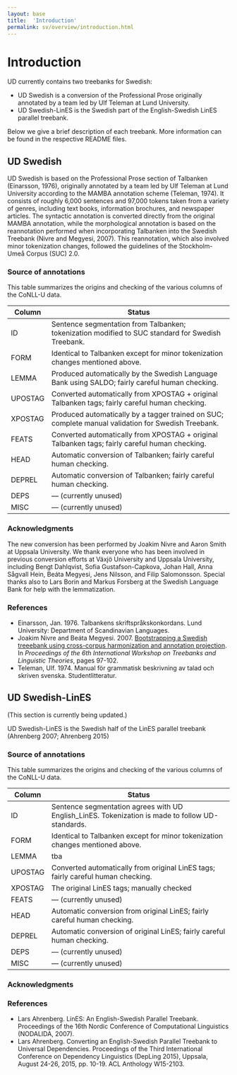 ```yaml
---
layout: base
title:  'Introduction'
permalink: sv/overview/introduction.html
---
```


# Introduction

UD currently contains two treebanks for Swedish:

* UD Swedish is a conversion of the Professional Prose originally annotated by a team led by Ulf Teleman at Lund University.
* UD Swedish-LinES is the Swedish part of the English-Swedish LinES parallel treebank.

Below we give a brief description of each treebank. More information can be found in the respective README files.

## UD Swedish

UD Swedish is based on the Professional Prose section of Talbanken (Einarsson, 1976), originally annotated by a team led by Ulf Teleman at Lund University according to the MAMBA annotation scheme (Teleman, 1974). It consists of roughly 6,000 sentences and 97,000 tokens taken from a variety of genres, including text books, information brochures, and newspaper articles. The syntactic annotation is converted directly from the original MAMBA annotation, while the morphological annotation is based on the reannotation performed when incorporating Talbanken into the Swedish Treebank (Nivre and Megyesi, 2007). This reannotation, which also involved minor tokenization changes, followed the guidelines of the Stockholm-Umeå Corpus (SUC) 2.0.

### Source of annotations

This table summarizes the origins and checking of the various columns of the CoNLL-U data.

| Column | Status |
| ------ | ------ |
| ID | Sentence segmentation from Talbanken; tokenization modified to SUC standard for Swedish Treebank. |
| FORM | Identical to Talbanken except for minor tokenization changes mentioned above. |
| LEMMA | Produced automatically by the Swedish Language Bank using SALDO; fairly careful human checking. |
| UPOSTAG | Converted automatically from XPOSTAG + original Talbanken tags; fairly careful human checking. |
| XPOSTAG | Produced automatically by a tagger trained on SUC; complete manual validation for Swedish Treebank. |
| FEATS | Converted automatically from XPOSTAG + original Talbanken tags; fairly careful human checking. |
| HEAD | Automatic conversion of Talbanken; fairly careful human checking. |
| DEPREL | Automatic conversion of Talbanken; fairly careful human checking. |
| DEPS | &mdash; (currently unused) |
| MISC | &mdash; (currently unused) |


### Acknowledgments 

The new conversion has been performed by Joakim Nivre and Aaron Smith at Uppsala University. We thank everyone who has been involved in previous conversion efforts at Växjö University and Uppsala University, including Bengt Dahlqvist, Sofia Gustafson-Capkova, Johan Hall, Anna Sågvall Hein, Beáta Megyesi, Jens Nilsson, and Filip Salomonsson. Special thanks also to Lars Borin and Markus Forsberg at the Swedish Language Bank for help with the lemmatization.

### References

* Einarsson, Jan. 1976. Talbankens skriftspråkskonkordans. Lund University: Department of Scandinavian Languages.
* Joakim Nivre and Beáta Megyesi. 2007. 
  [Bootstrapping a Swedish treeebank using cross-corpus harmonization and annotation projection](http://tlt07.uib.no/papers/11.pdf). 
  In _Proceedings of the 6th International Workshop on Treebanks and Linguistic Theories_, pages 97-102.
* Teleman, Ulf. 1974. Manual för grammatisk beskrivning av talad och skriven svenska. Studentlitteratur.

## UD Swedish-LinES

(This section is currently being updated.)

UD Swedish-LinES is the Swedish half of the LinES parallel treebank (Ahrenberg 2007; Ahrenberg 2015)


### Source of annotations

This table summarizes the origins and checking of the various columns of the CoNLL-U data.

| Column | Status |
| ------ | ------ |
| ID | Sentence segmentation agrees with UD English_LinES. Tokenization is made to follow UD-standards. |
| FORM | Identical to Talbanken except for minor tokenization changes mentioned above. |
| LEMMA | tba |
| UPOSTAG | Converted automatically from original LinES tags; fairly careful human checking. |
| XPOSTAG | The original LinES tags; manually checked|
| FEATS | &mdash; (currently unused) |
| HEAD | Automatic conversion from original LinES; fairly careful human checking. |
| DEPREL | Automatic conversion of original LinES; fairly careful human checking. |
| DEPS | &mdash; (currently unused) |
| MISC | &mdash; (currently unused) |


### Acknowledgments

### References
 * Lars Ahrenberg. LinES: An English-Swedish Parallel Treebank. Proceedings of the 16th Nordic Conference of Computational Linguistics (NODALIDA, 2007). 
 * Lars Ahrenberg. Converting an English-Swedish Parallel Treebank to Universal Dependencies. Proceedings of the Third International Conference on Dependency Linguistics (DepLing 2015), Uppsala, August 24-26, 2015, pp. 10-19. ACL Anthology W15-2103.
